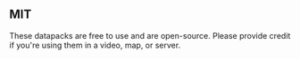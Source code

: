 ## MIT
These datapacks are free to use and are open-source. Please provide credit if you're using them in a video, map, or server.
